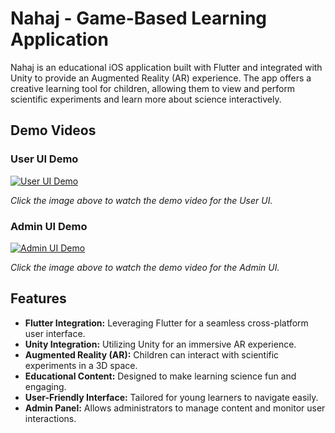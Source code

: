 # Nahaj - Game-Based Learning Application

Nahaj is an educational iOS application built with Flutter and integrated with Unity to provide an Augmented Reality (AR) experience. The app offers a creative learning tool for children, allowing them to view and perform scientific experiments and learn more about science interactively.

## Demo Videos

### User UI Demo

[![User UI Demo](https://img.youtube.com/vi/QSALU3Rya8c/0.jpg)](https://www.youtube.com/watch?v=QSALU3Rya8c "User UI Demo")

*Click the image above to watch the demo video for the User UI.*

### Admin UI Demo

[![Admin UI Demo](https://img.youtube.com/vi/D2UWrvB_WgM/0.jpg)](https://youtu.be/D2UWrvB_WgM "Admin UI Demo")

*Click the image above to watch the demo video for the Admin UI.*

## Features
- **Flutter Integration:** Leveraging Flutter for a seamless cross-platform user interface.
- **Unity Integration:** Utilizing Unity for an immersive AR experience.
- **Augmented Reality (AR):** Children can interact with scientific experiments in a 3D space.
- **Educational Content:** Designed to make learning science fun and engaging.
- **User-Friendly Interface:** Tailored for young learners to navigate easily.
- **Admin Panel:** Allows administrators to manage content and monitor user interactions.
